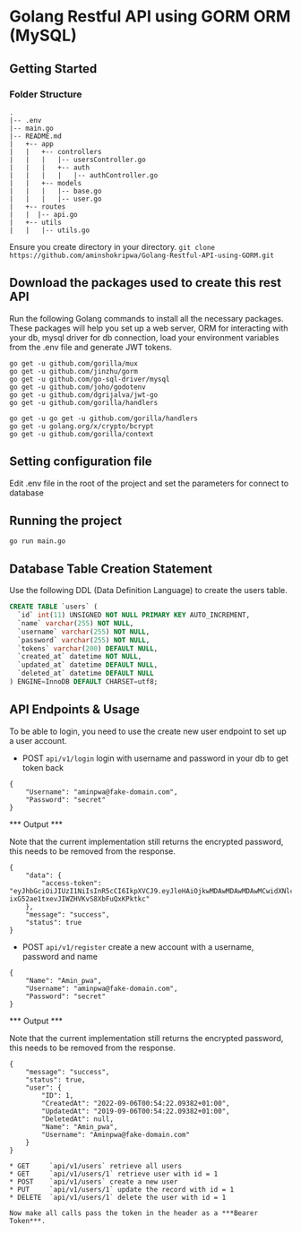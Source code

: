 # Golang Restful API using GORM ORM (MySQL)

## Getting Started

### Folder Structure
```
.
|-- .env
|-- main.go
|-- README.md
|   +-- app
|   |   +-- controllers
|   |   |   |-- usersController.go
|   |   |   +-- auth
|   |   |   |   |-- authController.go
|   |   +-- models
|   |   |   |-- base.go
|   |   |   |-- user.go
|   +-- routes
|   |  |-- api.go
|   +-- utils
|   |   |-- utils.go
```
Ensure you create directory in your directory.
`git clone https://github.com/aminshokripwa/Golang-Restful-API-using-GORM.git`

## Download the packages used to create this rest API
Run the following Golang commands to install all the necessary packages. These packages will help you set up a web server, ORM for interacting with your db, mysql driver for db connection, load your environment variables from the .env file and generate JWT tokens.

```
go get -u github.com/gorilla/mux
go get -u github.com/jinzhu/gorm
go get -u github.com/go-sql-driver/mysql
go get -u github.com/joho/godotenv
go get -u github.com/dgrijalva/jwt-go
go get -u github.com/gorilla/handlers

go get -u go get -u github.com/gorilla/handlers
go get -u golang.org/x/crypto/bcrypt
go get -u github.com/gorilla/context
```

## Setting configuration file
Edit .env file in the root of the project and set the parameters for connect to database

## Running the project

`go run main.go`

## Database Table Creation Statement
Use the following DDL (Data Definition Language) to create the users table.

``` SQL
CREATE TABLE `users` (
  `id` int(11) UNSIGNED NOT NULL PRIMARY KEY AUTO_INCREMENT,
  `name` varchar(255) NOT NULL,
  `username` varchar(255) NOT NULL,
  `password` varchar(255) NOT NULL,
  `tokens` varchar(200) DEFAULT NULL,
  `created_at` datetime NOT NULL,
  `updated_at` datetime DEFAULT NULL,
  `deleted_at` datetime DEFAULT NULL
) ENGINE=InnoDB DEFAULT CHARSET=utf8;
```

## API Endpoints & Usage

To be able to login, you need to use the create new user endpoint to set up a user account.

* POST    `api/v1/login` login with username and password in your db to get token back

```
{
	"Username": "aminpwa@fake-domain.com",
	"Password": "secret"
}
```

*** Output ***

Note that the current implementation still returns the encrypted password, this needs to be removed from the response.

```
{
    "data": {
        "access-token": "eyJhbGciOiJIUzI1NiIsInR5cCI6IkpXVCJ9.eyJleHAiOjkwMDAwMDAwMDAwMCwidXNlcm5hbWUiOiJhbWluLnB3YTFAZmFrZS1kb21haW4uY29tIn0.DIP2RmjA-ixG52ae1txevJIWZHVKvS8XbFuQxKPktkc"
    },
    "message": "success",
    "status": true
}
```

* POST    `api/v1/register` create a new account with a username, password and name

```
{
	"Name": "Amin_pwa",
	"Username": "aminpwa@fake-domain.com",
    "Password": "secret"
}
```

*** Output ***

Note that the current implementation still returns the encrypted password, this needs to be removed from the response.

```
{
    "message": "success",
    "status": true,
    "user": {
        "ID": 1,
        "CreatedAt": "2022-09-06T00:54:22.09382+01:00",
        "UpdatedAt": "2019-09-06T00:54:22.09382+01:00",
        "DeletedAt": null,
        "Name": "Amin_pwa",
        "Username": "Aminpwa@fake-domain.com"
    }
}

* GET     `api/v1/users` retrieve all users
* GET     `api/v1/users/1` retrieve user with id = 1
* POST    `api/v1/users` create a new user
* PUT     `api/v1/users/1` update the record with id = 1
* DELETE  `api/v1/users/1` delete the user with id = 1

Now make all calls pass the token in the header as a ***Bearer Token***.
